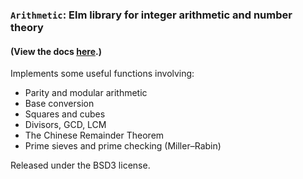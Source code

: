 ### `Arithmetic`: Elm library for integer arithmetic and number theory

#### (View the docs [here](http://package.elm-lang.org/packages/lynn/elm-arithmetic/2.0.2/Arithmetic).)

Implements some useful functions involving:
* Parity and modular arithmetic
* Base conversion
* Squares and cubes
* Divisors, GCD, LCM
* The Chinese Remainder Theorem
* Prime sieves and prime checking (Miller–Rabin)

Released under the BSD3 license.
